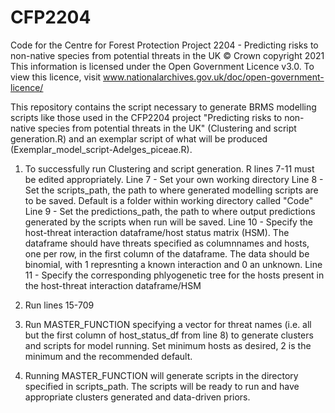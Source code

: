 # CFP2204
Code for the Centre for Forest Protection Project 2204 - Predicting risks to non-native species from potential threats in the UK
© Crown copyright 2021
This information is licensed under the Open Government Licence v3.0. To view this licence, visit www.nationalarchives.gov.uk/doc/open-government-licence/

This repository contains the script necessary to generate BRMS modelling scripts like those used in the CFP2204 project "Predicting risks to non-native species from potential threats in the UK" (Clustering and script generation.R) and an exemplar script of what will be produced (Exemplar_model_script-Adelges_piceae.R).

1) To successfully run Clustering and script generation. R lines 7-11 must be edited appropriately.
      Line 7 - Set your own working directory
      Line 8 - Set the scripts_path, the path to where generated modelling scripts are to be saved. Default is a folder within working directory called "Code"
      Line 9 - Set the predictions_path, the path to where output predictions generated by the scripts when run will be saved. 
      Line 10 - Specify the host-threat interaction dataframe/host status matrix (HSM). The dataframe should have threats specified as columnnames and hosts, one per row, in the first column of the dataframe. The   data should be binomial, with 1 represnting a known interaction and 0 an unknown.
      Line 11 -  Specify the corresponding phlyogenetic tree for the hosts present in the host-threat interaction dataframe/HSM

3) Run lines 15-709

4)  Run MASTER_FUNCTION specifying a vector for threat names (i.e. all but the first column of host_status_df from line 8) to generate clusters and scripts for model running. Set minimum hosts as desired, 2 is the minimum and the recommended default.

5) Running MASTER_FUNCTION will generate scripts in the directory specified in scripts_path. The scripts will be ready to run and have appropriate clusters generated and data-driven priors.
